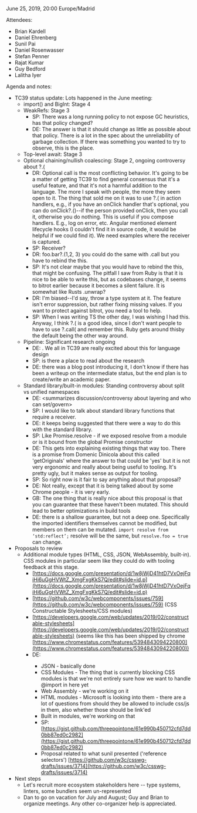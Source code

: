 June 25, 2019, 20:00 Europe/Madrid

Attendees:

* Brian Kardell
* Daniel Ehrenberg
* Sunil Pai
* Daniel Rosenwasser
* Stefan Penner
* Rajat Kumar
* Guy Bedford
* Lalitha Iyer

Agenda and notes:

* TC39 status update: Lots happened in the June meeting:
    * import() and BigInt: Stage 4
    * WeakRefs: Stage 3
        * SP: There was a long running policy to not expose GC heuristics, has that policy changed? 
        * DE: The answer is that it should change as little as possible about that policy.  There is a lot in the spec about the unreliability of garbage collection.  If there was something you wanted to try to observe, this is the place.
    * Top-level await: Stage 3
    * Optional chaining/nullish coalescing: Stage 2, ongoing controversy about ?.(
        * DR: Optional call is the most conflicting behavior. It's going to be a matter of getting TC39 to find general consensus that it's a useful feature, and that it's not a harmful addition to the language. The more I speak with people, the more they seem open to it. The thing that sold me on it was to use ?.( in action handlers, e.g., if you have an onClick handler that's optional, you can do onClick?.()--if the person provided onClick, then you call it, otherwise you do nothing. This is useful if you compose handlers. E.g., log on error, etc. Angular mentioned element lifecycle hooks (I couldn't find it in source code, it would be helpful if we could find it). We need examples where the receiver is captured.
        * SP: Receiver?
        * DR: foo.bar?.(1,2, 3) you could do the same with .call but you have to rebind the this. 
        * SP: It's not clear maybe that you would have to rebind the this, that might be confusing. The pitfall I saw from Ruby is that it is nice to be able to write this, but as codebases change, it seems to bitrot earlier because it becomes a silent failure.  It is somewhat like Rusts .unwrap?
        * DR: I'm biased--I'd say, throw a type system at it. The feature isn't error suppression, but rather fixing missing values. If you want to protect against bitrot, you need a tool to help. 
        * SP: When I was writing TS the other day, I was wishing I had this. Anyway, I think ?.( is a good idea, since I don't want people to have to use ?.call( and remember this. Ruby gets around thisby the default being the other way around.
    * Pipeline: Significant research ongoing
        * DE: <summarizes the research efforts led by yulia>.  We all in TC39 are really excited about this for language design
        * SP: is there a place to read about the research
        * DE: there was a blog post introducing it, I don't know if there has been a writeup on the intermediate status, but the end plan is to create/write an academic paper.
    * Standard library/built-in modules: Standing controversy about split vs unified namespaces
        * DE: <summarizes discussion/controversy about layering and who can set/govern>
        * SP: I would like to talk about standard library functions that require a receiver.
        * DE: it keeps being suggested that there were a way to do this with the standard library.
        * SP: Like Promise.resolve - if we exposed resolve from a module or is it bound from the global Promise constructor
        * DE: This gets into explaining existing things that way too. There is a promise from Domenic Dinicola about this called 'getOriginals' where the answer to that could be 'yes' but it is not very ergonomic and really about being useful to tooling.  It's pretty ugly, but it makes sense as output for tooling. 
        * SP: So right now is it fair to say anything about that proposal?
        * DE: Not really, except that it is being talked about by some Chrome people - it is very early.
        * GB: The one thing that is really nice about this proposal is that you can guarantee that these haven't been mutated.  This should lead to better optimizations in build tools
        * DE: there is a shallow guarantee, but not a deep one. Specifically the imported identifiers themselves cannot be modified, but members on them can be mutated.  `import resolve from ‘std:reflect’;` resolve will be the same, but `resolve.foo = true` can change.
* Proposals to review
    * Additional module types (HTML, CSS, JSON, WebAssembly, built-in). CSS modules in particular seem like they could do with tooling feedback at this stage.
        * [https://docs.google.com/presentation/d/1w8jWjD41htD7VxOejFqiHi6uGgHVWtZ_XmgFxgKkS7Q/edit#slide=id.p](https://docs.google.com/presentation/d/1w8jWjD41htD7VxOejFqiHi6uGgHVWtZ_XmgFxgKkS7Q/edit#slide=id.p)
        * [https://github.com/w3c/webcomponents/issues/759](https://github.com/w3c/webcomponents/issues/759) (CSS Constructable Stylesheets/CSS modules)
        * [https://developers.google.com/web/updates/2019/02/constructable-stylesheets](https://developers.google.com/web/updates/2019/02/constructable-stylesheets) (seems like this has been shipped by chrome [https://www.chromestatus.com/features/5394843094220800](https://www.chromestatus.com/features/5394843094220800))
        * DE:<presents the doc>
            * JSON - basically done
            * CSS Modules - The thing that is currently blocking CSS modules is that we're not entirely sure how we want to handle @import in here yet
            * Web Assembly - we're working on it
            * HTML modules - Microsoft is looking into them - there are a lot of questions from should they be allowed to include css/js in them, also whether those should be link'ed
            * Built in modules, we're working on that
            * SP: <presents a css in js fundamentals > [https://gist.github.com/threepointone/61e990b450712cfd7dd0bb87ed0c2982](https://gist.github.com/threepointone/61e990b450712cfd7dd0bb87ed0c2982) 
            * Proposal related to what sunil presented ('reference selectors') [https://github.com/w3c/csswg-drafts/issues/3714](https://github.com/w3c/csswg-drafts/issues/3714)
* Next steps
    * Let's recruit more ecosystem stakeholders here -- type systems, linters, some bundlers seem un-represented
    * Dan to go on vacation for July and August; Guy and Brian to organize meetings. Any other co-organizer help is appreciated.
